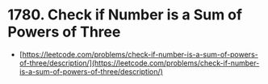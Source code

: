 # 1780. Check if Number is a Sum of Powers of Three

- [https://leetcode.com/problems/check-if-number-is-a-sum-of-powers-of-three/description/](https://leetcode.com/problems/check-if-number-is-a-sum-of-powers-of-three/description/)
